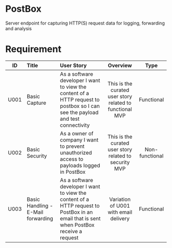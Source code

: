 # PostBox
Server endpoint for capturing HTTP(S) request data for logging, forwarding and analysis

# Requirement

| ID | Title | User Story | Overview | Type |  
|:--:|:--|:--|:--:|:--:|    
| U001 | Basic Capture | As a software developer I want to view the content of a HTTP request to postbox so I can see the payload and test connectivity | This is the curated user story related to functional MVP | Functional |  
| U002 | Basic Security | As a owner of company I want to prevent unauthorized access to payloads logged in PostBox | This is the curated user story related to security MVP | Non-functional |  
| U003 | Basic Handling - E-Mail forwarding | As a software developer I want to view the content of a HTTP request to PostBox in an email that is sent when PostBox receive a request | Variation of U001 with email delivery | Functional |  
